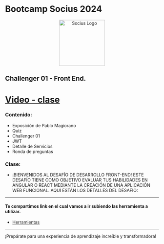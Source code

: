 # Bootcamp Socius 2024
   
<p align="center">
  <a href="https://sociuscorp.com" target="blank"><img src="https://cdn.discordapp.com/attachments/1002989483853103136/1249718678514307216/bootcamp.png?ex=666852b7&is=66670137&hm=c8f4dbddbfe6dc65f9c36e6b972884e46fc3e5b59826ef8fa12ec3570d8b8c07&" width="150" height="150" alt="Socius Logo" /></a>
</p>

## Challenger 01 - Front End.

# [Video - clase](https://youtu.be/GvtfS6NxBl0)


### Contenido:
* Exposición de Pablo Magiorano
* Quiz
* Challenger 01
* JWT
* Detalle de Servicios
* Ronda de preguntas

### Clase:
* ¡BIENVENIDOS AL DESAFÍO DE DESARROLLO FRONT-END! ESTE DESAFÍO
TIENE COMO OBJETIVO EVALUAR TUS HABILIDADES EN ANGULAR O REACT
MEDIANTE LA CREACIÓN DE UNA APLICACIÓN WEB FUNCIONAL. AQUÍ
ESTÁN LOS DETALLES DEL DESAFÍO:
---
#### Te compartimos link en el cual vamos a ir subiendo las herramienta a utilizar.
* [Herramientas](https://gist.github.com/BiarqGabriel/535122a685b1768dc04bb5be4f0e0904)

---

¡Prepárate para una experiencia de aprendizaje increíble y transformadora!
